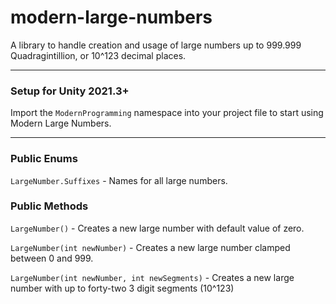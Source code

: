 # modern-large-numbers
A library to handle creation and usage of large numbers up to 999.999 Quadragintillion, or 10^123 decimal places.

------

### Setup for Unity 2021.3+

Import the `ModernProgramming` namespace into your project file to start using Modern Large Numbers.

------

### Public Enums
`LargeNumber.Suffixes` - Names for all large numbers.

### Public Methods
`LargeNumber()` - Creates a new large number with default value of zero.

`LargeNumber(int newNumber)` - Creates a new large number clamped between 0 and 999.

`LargeNumber(int newNumber, int newSegments)` - Creates a new large number with up to forty-two 3 digit segments (10^123)
